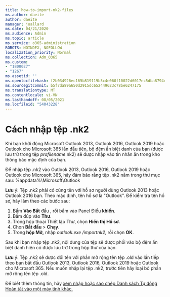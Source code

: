 ```yaml
---
title: how-to-import-nk2-files
ms.author: daeite
author: daeite
manager: joallard
ms.date: 04/21/2020
ms.audience: Admin
ms.topic: article
ms.service: o365-administration
ROBOTS: NOINDEX, NOFOLLOW
localization_priority: Normal
ms.collection: Adm_O365
ms.custom:
- "1800027"
- "1267"
ms.assetid: ''
ms.openlocfilehash: f2b034926ec165b819119b5c4e060f10022d6017ec5dba8794d18ee3e96c709a
ms.sourcegitcommit: b5f7da89a650d2915dc652449623c78be6247175
ms.translationtype: MT
ms.contentlocale: vi-VN
ms.lasthandoff: 08/05/2021
ms.locfileid: "54043228"
---
```

# <a name="how-to-import-nk2-files"></a>Cách nhập tệp .nk2 

Khi bạn khởi động Microsoft Outlook 2013, Outlook 2016, Outlook 2019 hoặc Outlook cho Microsoft 365 lần đầu tiên, bộ đệm ẩn biệt danh của bạn (được lưu trữ trong tệp *profilename*.nk2) sẽ được nhập vào tin nhắn ẩn trong kho thông báo mặc định của bạn.

Để nhập tệp .nk2 vào Outlook 2013, Outlook 2016, Outlook 2019 hoặc Outlook cho Microsoft 365, hãy đảm bảo rằng tệp .nk2 nằm trong thư mục sau: %appdata%\Microsoft\Outlook

**Lưu** ý: Tệp .nk2 phải có cùng tên với hồ sơ người dùng Outlook 2013 hoặc Outlook 2016 bạn. Theo mặc định, tên hồ sơ là "Outlook". Để kiểm tra tên hồ sơ, hãy làm theo các bước sau: 
1. Bấm **Vào Bắt** đầu , rồi bấm vào Panel Điều **khiển**.
2. Bấm đúp vào **Thư**.
3. Trong hộp thoại Thiết lập Thư, chọn **Hiển thị Hồ sơ**.
4. Chọn **Bắt đầu**  >  **Chạy**.
5. Trong **hộp Mở,** nhập *outlook.exe /importnk2*, rồi chọn **OK**. 

Sau khi bạn nhập tệp .nk2, nội dung của tệp sẽ được phối vào bộ đệm ẩn biệt danh hiện có được lưu trữ trong hộp thư của bạn.

**Lưu** ý: Tệp .nk2 sẽ được đổi tên với phần mở rộng tên tệp .old vào lần tiếp theo bạn bắt đầu Outlook 2013, Outlook 2016, Outlook 2019 hoặc Outlook cho Microsoft 365. Nếu muốn nhập lại tệp .nk2, trước tiên hãy loại bỏ phần mở rộng tên tệp .old.

Để biết thêm thông tin, hãy [xem nhập hoặc sao chép Danh sách Tự động Hoàn tất vào một máy tính khác.](https://support.microsoft.com/help/2806550/how-to-import-nk2-files-into-outlook%)